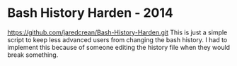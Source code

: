 # Bash History Harden - 2014
https://github.com/jaredcrean/Bash-History-Harden.git
This is just a simple script to keep less advanced users from changing the bash history. I had to implement this because of someone editing the history file when they would break something. 
